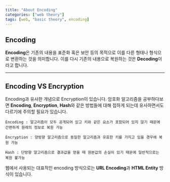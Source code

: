 ```yaml
---
title: "About Encoding"
categories: ["web theory"]
tags: [web, "basic theory", encoding]
---
```


Encoding
--------

**Encoding**은 기존의 내용을 표준화 혹은 보안 등의 목적으로 이를 다른 형태나 형식으로 변환하는 것을 의미합니다. 이를 다시 기존의 내용으로 복원하는 것은 **Decoding**이라고 합니다.

* * *

## Encoding VS Encryption

Encoding과 유사한 개념으로 Encryption이 있습니다. 암호화 알고리즘을 공부하다보면 **Encoding**, **Encryption**, **Hash**와 같은 방법들에 대해 접하게 되는데 유사하면서도 다르기에 주의할 필요가 있습니다.

```
Encoding : 알고리즘이 모두 공개되어 있고 키와 같은 요소가 포함되어 있지 않기 때문에 간편하게 원래의 정보로 복원 가능

Encryption : 양방향 알고리즘으로 동일한 알고리즘과 유효한 키를 가지고 있을 경우에 복원 가능

Hash : 단방향 알고리즘으로 결과값을 얻을 때 원본값의 손실이 있기 때문에 일반적으로는 복원 불가능

```

웹에서 사용되는 대표적인 encoding 방식으로는 **URL Encoding**과 **HTML Entity** 방식이 있습니다.


